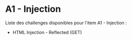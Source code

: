 # A1 - Injection

Liste des challenges disponibles pour l'item A1 - Injection :&#x20;

* HTML Injection - Reflected (GET)
